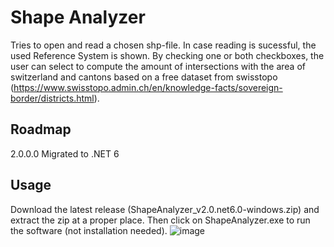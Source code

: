 # Shape Analyzer
Tries to open and read a chosen shp-file.
In case reading is sucessful, the used Reference System is shown.
By checking one or both checkboxes, the user can select to compute the amount of intersections with the area of switzerland and cantons based on a free dataset from swisstopo (https://www.swisstopo.admin.ch/en/knowledge-facts/sovereign-border/districts.html).

## Roadmap
2.0.0.0 Migrated to .NET 6

## Usage
Download the latest release (ShapeAnalyzer_v2.0.net6.0-windows.zip) and extract the zip at a proper place.
Then click on ShapeAnalyzer.exe to run the software (not installation needed).
![image](https://user-images.githubusercontent.com/9255514/168472144-860dea3a-1ce3-4c03-91e0-49d753fa6b90.png)

